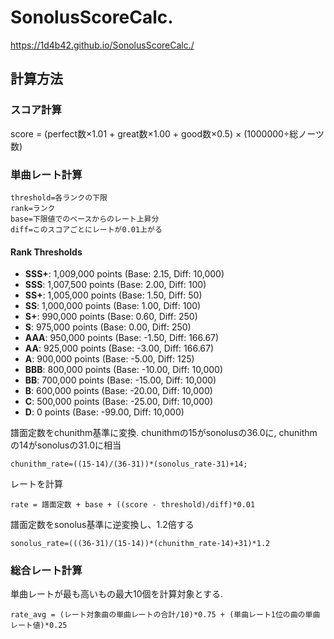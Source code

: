 # SonolusScoreCalc.
https://1d4b42.github.io/SonolusScoreCalc./
## 計算方法
### スコア計算
score = (perfect数×1.01 + great数×1.00 + good数×0.5) × (1000000÷総ノーツ数)

### 単曲レート計算
```
threshold=各ランクの下限
rank=ランク
base=下限値でのベースからのレート上昇分
diff=このスコアごとにレートが0.01上がる
```
#### Rank Thresholds

- **SSS+**: 1,009,000 points (Base: 2.15, Diff: 10,000)
- **SSS**: 1,007,500 points (Base: 2.00, Diff: 100)
- **SS+**: 1,005,000 points (Base: 1.50, Diff: 50)
- **SS**: 1,000,000 points (Base: 1.00, Diff: 100)
- **S+**: 990,000 points (Base: 0.60, Diff: 250)
- **S**: 975,000 points (Base: 0.00, Diff: 250)
- **AAA**: 950,000 points (Base: -1.50, Diff: 166.67)
- **AA**: 925,000 points (Base: -3.00, Diff: 166.67)
- **A**: 900,000 points (Base: -5.00, Diff: 125)
- **BBB**: 800,000 points (Base: -10.00, Diff: 10,000)
- **BB**: 700,000 points (Base: -15.00, Diff: 10,000)
- **B**: 600,000 points (Base: -20.00, Diff: 10,000)
- **C**: 500,000 points (Base: -25.00, Diff: 10,000)
- **D**: 0 points (Base: -99.00, Diff: 10,000)


譜面定数をchunithm基準に変換. chunithmの15がsonolusの36.0に, chunithmの14がsonolusの31.0に相当
```
chunithm_rate=((15-14)/(36-31))*(sonolus_rate-31)+14;
```

レートを計算
```
rate = 譜面定数 + base + ((score - threshold)/diff)*0.01
```

譜面定数をsonolus基準に逆変換し、1.2倍する
```
sonolus_rate=(((36-31)/(15-14))*(chunithm_rate-14)+31)*1.2
```

### 総合レート計算
単曲レートが最も高いもの最大10個を計算対象とする.
```
rate_avg = (レート対象曲の単曲レートの合計/10)*0.75 + (単曲レート1位の曲の単曲レート値)*0.25
```
